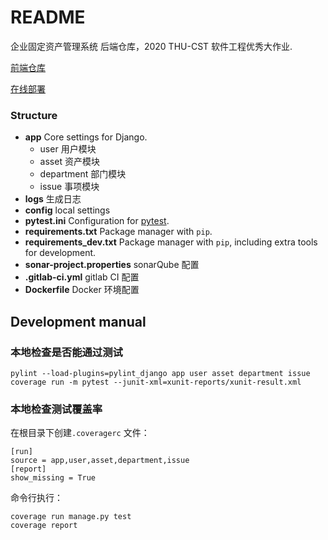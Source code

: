 # README

企业固定资产管理系统 后端仓库，2020 THU-CST 软件工程优秀大作业.

[前端仓库](https://github.com/xieyt2000/AssetManagementFrontend)

[在线部署](https://asset-management-frontend-goodnight.app.secoder.net/#/login)

### Structure

* __app__ Core settings for Django.
  - user 用户模块
  - asset 资产模块
  - department  部门模块
  - issue 事项模块
* **logs** 生成日志
* **config** local settings
* __pytest.ini__ Configuration for [pytest](https://docs.pytest.org/en/latest/).
* __requirements.txt__ Package manager with `pip`.
* __requirements_dev.txt__ Package manager with `pip`, including extra tools for development.
* **sonar-project.properties** sonarQube 配置
* **.gitlab-ci.yml** gitlab CI 配置
* **Dockerfile** Docker 环境配置

## Development manual

### 本地检查是否能通过测试

```shell
pylint --load-plugins=pylint_django app user asset department issue
coverage run -m pytest --junit-xml=xunit-reports/xunit-result.xml
```

### 本地检查测试覆盖率

在根目录下创建`.coveragerc` 文件：

```
[run]
source = app,user,asset,department,issue
[report]
show_missing = True
```

命令行执行：

```
coverage run manage.py test
coverage report
```